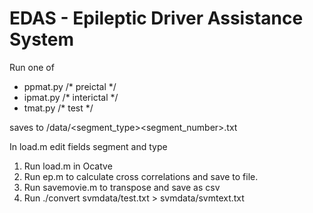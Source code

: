 # EDAS - Epileptic Driver Assistance System

Run one of 

<ul>

<li> ppmat.py /* preictal */ </li>
<li> ipmat.py /* interictal */ </li>
<li> tmat.py  /* test */ </li>

</ul>

saves to /data/<segment_type><segment_number>.txt

In load.m edit fields segment and type

<ol>

<li> Run load.m in Ocatve </li>

<li> Run ep.m to calculate cross correlations and save to file. </li>

<li> Run savemovie.m to transpose and save as csv </li>

<li> Run ./convert svmdata/test.txt > svmdata/svmtext.txt </li>

</ol>

